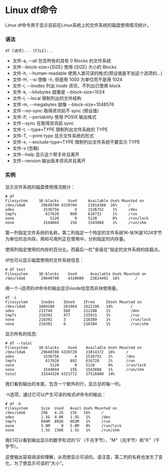 
# Linux df命令



Linux df命令用于显示目前在Linux系统上的文件系统的磁盘使用情况统计。

### 语法

```
df [选项]... [FILE]...
```

*   文件-a, --all 包含所有的具有 0 Blocks 的文件系统
*   文件--block-size={SIZE} 使用 {SIZE} 大小的 Blocks
*   文件-h, --human-readable 使用人类可读的格式(预设值是不加这个选项的...)
*   文件-H, --si 很像 -h, 但是用 1000 为单位而不是用 1024
*   文件-i, --inodes 列出 inode 资讯，不列出已使用 block
*   文件-k, --kilobytes 就像是 --block-size=1024
*   文件-l, --local 限制列出的文件结构
*   文件-m, --megabytes 就像 --block-size=1048576
*   文件--no-sync 取得资讯前不 sync (预设值)
*   文件-P, --portability 使用 POSIX 输出格式
*   文件--sync 在取得资讯前 sync
*   文件-t, --type=TYPE 限制列出文件系统的 TYPE
*   文件-T, --print-type 显示文件系统的形式
*   文件-x, --exclude-type=TYPE 限制列出文件系统不要显示 TYPE
*   文件-v (忽略)
*   文件--help 显示这个帮手并且离开
*   文件--version 输出版本资讯并且离开

### 实例

显示文件系统的磁盘使用情况统计：

```
# df 
Filesystem     1K-blocks    Used     Available Use% Mounted on 
/dev/sda6       29640780 4320704     23814388  16%     / 
udev             1536756       4     1536752    1%     /dev 
tmpfs             617620     888     616732     1%     /run 
none                5120       0     5120       0%     /run/lock 
none             1544044     156     1543888    1%     /run/shm 

```

第一列指定文件系统的名称，第二列指定一个特定的文件系统1K-块1K是1024字节为单位的总内存。用和可用列正在使用中，分别指定的内存量。

使用列指定使用的内存的百分比，而最后一栏"安装在"指定的文件系统的挂载点。

df也可以显示磁盘使用的文件系统信息：

```
# df test 
Filesystem     1K-blocks    Used      Available Use% Mounted on 
/dev/sda6       29640780    4320600   23814492  16%       / 

```

用一个-i选项的df命令的输出显示inode信息而非块使用量。

```
df -i 
Filesystem      Inodes    IUsed    IFree     IUse% Mounted on 
/dev/sda6      1884160    261964   1622196   14%        / 
udev           212748     560      212188    1%         /dev 
tmpfs          216392     477      215915    1%         /run 
none           216392     3        216389    1%         /run/lock 
none           216392     8        216384    1%         /run/shm 

```

显示所有的信息:

```
# df --total 
Filesystem     1K-blocks    Used    Available Use% Mounted on 
/dev/sda6       29640780 4320720    23814372  16%     / 
udev             1536756       4    1536752   1%      /dev 
tmpfs             617620     892    616728    1%      /run 
none                5120       0    5120      0%      /run/lock 
none             1544044     156    1543888   1%      /run/shm 
total           33344320 4321772    27516860  14% 

```

我们看到输出的末尾，包含一个额外的行，显示总的每一列。

-h选项，通过它可以产生可读的格式df命令的输出：

```
# df -h 
Filesystem      Size  Used   Avail Use% Mounted on 
/dev/sda6       29G   4.2G   23G   16%     / 
udev            1.5G  4.0K   1.5G   1%     /dev 
tmpfs           604M  892K   603M   1%     /run 
none            5.0M     0   5.0M   0%     /run/lock 
none            1.5G  156K   1.5G   1%     /run/shm 

```

我们可以看到输出显示的数字形式的'G'（千兆字节），"M"（兆字节）和"K"（千字节）。

这使输出容易阅读和理解，从而使显示可读的。请注意，第二列的名称也发生了变化，为了使显示可读的"大小"。



